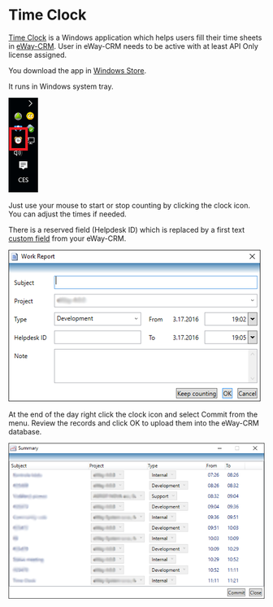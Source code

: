 # Time Clock
[Time Clock](http://timeclock.cz/) is a Windows application which helps users fill their time sheets in [eWay-CRM](https://www.eway-crm.com/). User in eWay-CRM needs to be active with at least API Only license assigned.

You download the app in [Windows Store](https://www.microsoft.com/store/apps/9NFCXHB0Z6BV).

It runs in Windows system tray.

![timeclock_tray](Images/timeclock_tray.png)

Just use your mouse to start or stop counting by clicking the clock icon. You can adjust the times if needed.

There is a reserved field (Helpdesk ID) which is replaced by a first text [custom field](https://kb.eway-crm.com/en/documentation/5-administration-application/3-customizations/fields) from your eWay-CRM.

![timeclock_workreport](Images/timeclock_workreport.png)

At the end of the day right click the clock icon and select Commit from the menu. Review the records and click OK to upload them into the eWay-CRM database.

![timeclock_summary](Images/timeclock_summary.png)